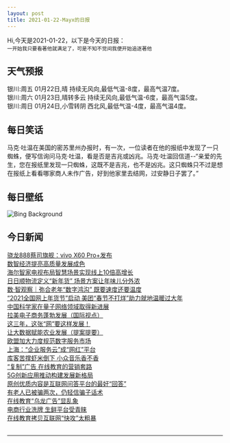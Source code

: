 ```yaml
---
layout: post
title: 2021-01-22-Mayx的日报
---
```


Hi,今天是2021-01-22，以下是今天的日报：<br><small>
一开始我只要看著他就满足了，可是不知不觉间我便开始追逐著他</small><!--more-->
## 天气预报
银川:周五 01月22日,晴 持续无风向,最低气温-8度，最高气温7度。<br>银川:周六 01月23日,晴转多云 持续无风向,最低气温-6度，最高气温5度。<br>银川:周日 01月24日,小雪转阴 西北风,最低气温-4度，最高气温4度。
## 每日笑话
马克·吐温在美国的密苏里州办报时，有一次，一位读者在他的报纸中发现了一只蜘蛛，便写信询问马克·吐温，看是否是吉兆或凶兆。马克·吐温回信道--“亲爱的先生，您在报纸里发现一只蜘蛛，这既不是吉兆，也不是凶兆。这只蜘蛛只不过是想在报纸上看看哪家商人未作广告，好到他家里去结网，过安静日子罢了。”
## 每日壁纸
![Bing Background](https://cn.bing.com/th?id=OHR.RSOakTree_EN-US5122271963_1920x1080.jpg&rf=LaDigue_1920x1080.jpg&pid=hp "Red squirrel in the Highlands of Scotland (© Scotland: The Big Picture/Minden Pictures)")
## 今日新闻

[骁龙888蔡司旗舰：vivo X60 Pro+发布](http://it.people.com.cn/n1/2021/0122/c1009-32008238.html)   
[数智经济提亮高质量发展成色](http://it.people.com.cn/n1/2021/0121/c1009-32007791.html)   
[海尔智家电视布局智慧场景实现线上10倍高增长](http://it.people.com.cn/n1/2021/0121/c1009-32007895.html)   
[日日顺物流定义“新年货” 场景方案让年味儿分外浓](http://it.people.com.cn/n1/2021/0121/c1009-32007899.html)   
[数·智观察｜弥合老年“数字鸿沟” 既要速度还要温度](http://it.people.com.cn/n1/2021/0121/c1009-32007396.html)   
[“2021全国网上年货节”启动 美团“春节不打烊”助力就地温暖过大年](http://it.people.com.cn/n1/2021/0121/c1009-32007429.html)   
[中国科学家在量子网络领域取得新进展](http://it.people.com.cn/n1/2021/0121/c1009-32007123.html)   
[拉美电子商务蓬勃发展（国际视点）](http://it.people.com.cn/n1/2021/0121/c1009-32007106.html)   
[这三年，这张“网”要这样发展！](http://it.people.com.cn/n1/2021/0121/c1009-32007057.html)   
[让大数据赋能农业发展（提案提要）](http://it.people.com.cn/n1/2021/0121/c1009-32007108.html)   
[欧盟加大力度规范数字服务市场](http://it.people.com.cn/n1/2021/0121/c1009-32007107.html)   
[上海：“企业服务云”成“网红”平台](http://it.people.com.cn/n1/2021/0121/c1009-32006983.html)   
[库客苦撑虾米倒下 小众音乐香不香](http://it.people.com.cn/n1/2021/0121/c1009-32006955.html)   
[“复制”广告 在线教育的营销套路](http://it.people.com.cn/n1/2021/0121/c1009-32006953.html)   
[5G创新应用推动构建发展新格局](http://it.people.com.cn/n1/2021/0121/c1009-32006990.html)   
[原创优质内容是互联网问答平台的最好“回答”](http://it.people.com.cn/n1/2021/0121/c1009-32006986.html)   
[有老人已被骗两次，仍轻信骗子话术](http://it.people.com.cn/n1/2021/0121/c1009-32006895.html)   
[在线教育“乌龙广告”显乱象](http://it.people.com.cn/n1/2021/0121/c1009-32006866.html)   
[电商行业洗牌 生鲜平台受青睐](http://it.people.com.cn/n1/2021/0121/c1009-32006931.html)   
[在线教育拷贝互联网“快攻”太粗暴](http://it.people.com.cn/n1/2021/0121/c1009-32006897.html)   
<br />

***

<small></small>

